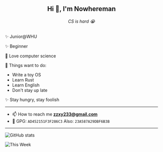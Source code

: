 <h2 align="center">Hi 👋, I'm Nowhereman</h2>
<h6 align="center">CS is hard 😭</h6>

✨ Junior@WHU

✨ Beginner

🔭 Love computer science

🌱 Things want to do:

- Write a toy OS
- Learn Rust
- Learn English
- Don't stay up late

✨ Stay hungry, stay foolish

---
- 📫 How to reach me **zzxy233@gmail.com**
- 🔑 GPG: `AD452151F3F286C3`  Also: `23A587A29DBF6B3B`

---
![GitHub stats](https://github-readme-stats.vercel.app/api?username=nowherechan&rank_icon=github)

![This Week](https://github-readme-stats.vercel.app/api/wakatime?username=Nowherechan&layout=compact)
